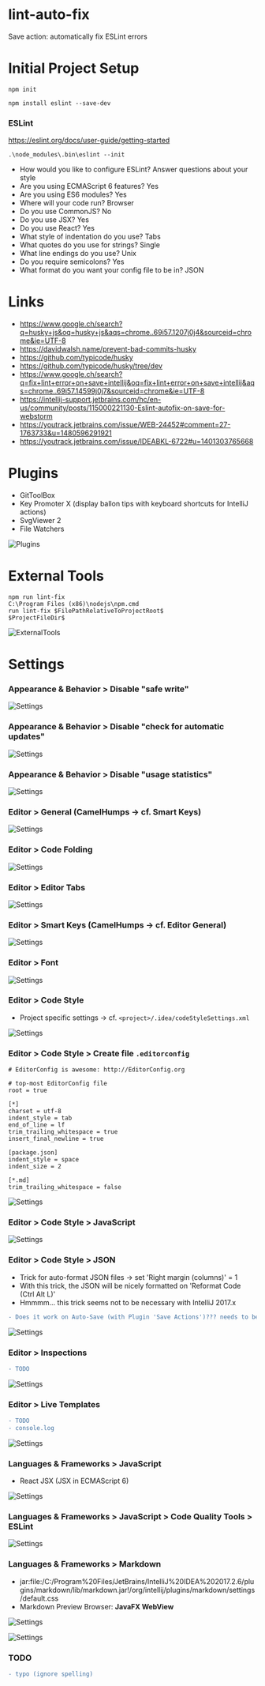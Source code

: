 # lint-auto-fix
Save action: automatically fix ESLint errors

# Initial Project Setup

`npm init`

`npm install eslint --save-dev`

### ESLint

https://eslint.org/docs/user-guide/getting-started

`.\node_modules\.bin\eslint --init`

- How would you like to configure ESLint? Answer questions about your style
- Are you using ECMAScript 6 features? Yes
- Are you using ES6 modules? Yes
- Where will your code run? Browser
- Do you use CommonJS? No
- Do you use JSX? Yes
- Do you use React? Yes
- What style of indentation do you use? Tabs
- What quotes do you use for strings? Single
- What line endings do you use? Unix
- Do you require semicolons? Yes
- What format do you want your config file to be in? JSON

# Links

- https://www.google.ch/search?q=husky+js&oq=husky+js&aqs=chrome..69i57.1207j0j4&sourceid=chrome&ie=UTF-8
- https://davidwalsh.name/prevent-bad-commits-husky
- https://github.com/typicode/husky
- https://github.com/typicode/husky/tree/dev
- https://www.google.ch/search?q=fix+lint+error+on+save+intellij&oq=fix+lint+error+on+save+intellij&aqs=chrome..69i57.14599j0j7&sourceid=chrome&ie=UTF-8
- https://intellij-support.jetbrains.com/hc/en-us/community/posts/115000221130-Eslint-autofix-on-save-for-webstorm
- https://youtrack.jetbrains.com/issue/WEB-24452#comment=27-1763733&u=1480596291921
- https://youtrack.jetbrains.com/issue/IDEABKL-6722#u=1401303765668
 
# Plugins

- GitToolBox
- Key Promoter X (display ballon tips with keyboard shortcuts for IntelliJ actions)
- SvgViewer 2
- File Watchers

![Plugins](screenshots/24-11-_2017_12-14-31.png)

# External Tools

```
npm run lint-fix
C:\Program Files (x86)\nodejs\npm.cmd
run lint-fix $FilePathRelativeToProjectRoot$
$ProjectFileDir$
```

![ExternalTools](screenshots/26-11-_2017_19-09-18.png)

# Settings

### Appearance & Behavior > Disable "safe write"

![Settings](screenshots/22-11-_2017_09-11-22.png)

### Appearance & Behavior > Disable "check for automatic updates"

![Settings](screenshots/22-11-_2017_09-48-09.png)

### Appearance & Behavior > Disable "usage statistics"

![Settings](screenshots/22-11-_2017_09-51-43.png)

### Editor > General (CamelHumps &rarr; cf. Smart Keys)

![Settings](screenshots/22-11-_2017_10-01-18.png)

### Editor > Code Folding

![Settings](screenshots/22-11-_2017_09-54-36.png)

### Editor > Editor Tabs

![Settings](screenshots/22-11-_2017_09-57-03.png)

### Editor > Smart Keys (CamelHumps &rarr; cf. Editor General)

![Settings](screenshots/22-11-_2017_09-59-17.png)

### Editor > Font

![Settings](screenshots/22-11-_2017_10-08-07.png)

### Editor > Code Style

- Project specific settings &rarr; cf. `<project>/.idea/codeStyleSettings.xml`

![Settings](screenshots/22-11-_2017_10-11-07.png)

### Editor > Code Style > Create file `.editorconfig`

```properties
# EditorConfig is awesome: http://EditorConfig.org

# top-most EditorConfig file
root = true

[*]
charset = utf-8
indent_style = tab
end_of_line = lf
trim_trailing_whitespace = true
insert_final_newline = true

[package.json]
indent_style = space
indent_size = 2

[*.md]
trim_trailing_whitespace = false
```

![Settings](screenshots/22-11-_2017_10-14-17.png)

### Editor > Code Style > JavaScript

![Settings](screenshots/22-11-_2017_18-24-35.png)

### Editor > Code Style > JSON

- Trick for auto-format JSON files &rarr; set 'Right margin (columns)' = 1
- With this trick, the JSON will be nicely formatted on 'Reformat Code (Ctrl Alt L)'
- Hmmmm... this trick seems not to be necessary with IntelliJ 2017.x

```diff
- Does it work on Auto-Save (with Plugin 'Save Actions')??? needs to be tested!!!
```

![Settings](screenshots/22-11-_2017_10-24-23.png)

### Editor > Inspections

```diff
- TODO
```

![Settings](screenshots/)

### Editor > Live Templates

```diff
- TODO
- console.log
```

![Settings](screenshots/)

### Languages & Frameworks > JavaScript

- React JSX (JSX in ECMAScript 6)

![Settings](screenshots/22-11-_2017_12-46-49.png)

### Languages & Frameworks > JavaScript > Code Quality Tools > ESLint

![Settings](screenshots/22-11-_2017_12-51-13.png)

### Languages & Frameworks > Markdown

- jar:file:/C:/Program%20Files/JetBrains/IntelliJ%20IDEA%202017.2.6/plugins/markdown/lib/markdown.jar!/org/intellij/plugins/markdown/settings/default.css
- Markdown Preview Browser: **JavaFX WebView**

![Settings](screenshots/22-11-_2017_13-20-25.png)

![Settings](screenshots/22-11-_2017_13-21-15.png)

### TODO

```diff
- typo (ignore spelling)
```
